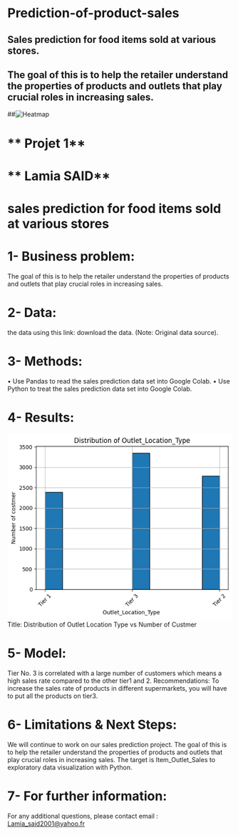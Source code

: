 # Prediction-of-product-sales

## Sales prediction for food items sold at various stores. 

## The goal of this is to help the retailer understand the properties of products and outlets that play crucial roles in increasing sales.

##![Heatmap](https://github.com/LaymounaSa/Prediction-of--product-sales/assets/162834491/7c229a03-55d5-471f-b2ee-01199fbebc80)

 
# ** Projet 1**
# ** Lamia SAID**
# sales prediction for food items sold at various stores
# 1- Business problem:
The goal of this is to help the retailer understand the properties of products and outlets that play crucial roles in increasing sales.
# 2- Data:
the data using this link: download the data. (Note: Original data source).
# 3- Methods:
• Use Pandas to read the sales prediction data set into Google Colab.
• Use Python to treat the sales prediction data set into Google Colab.
# 4- Results:
 ![Floortier](Floortier.png)
Title: Distribution of Outlet Location Type vs Number of Custmer

# 5- Model:

Tier No. 3 is correlated with a large number of customers which means a high sales rate compared to the other tier1 and 2.
Recommendations:
To increase the sales rate of products in different supermarkets, you will have to put all the products on tier3.

# 6- Limitations & Next Steps:
We will continue to work on our sales prediction project. The goal of this is to help the retailer understand the properties of products and outlets that play crucial roles in increasing sales. The target is Item_Outlet_Sales to exploratory data visualization with Python.

# 7- For further information:
For any additional questions, please contact email :
Lamia_said2001@yahoo.fr

